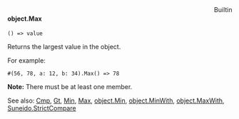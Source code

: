 <div style="float:right"><span class="builtin">Builtin</span></div>

#### object.Max

``` suneido
() => value
```

Returns the largest value in the object.

For example:

``` suneido
#(56, 78, a: 12, b: 34).Max() => 78
```

**Note:** There must be at least one member.


See also:
[Cmp](<../Cmp.md>),
[Gt](<../Gt.md>),
[Min](<../Min.md>),
[Max](<../Max.md>),
[object.Min](<object.Min.md>),
[object.MinWith](<object.MinWith.md>),
[object.MaxWith](<object.MaxWith.md>),
[Suneido.StrictCompare](<../Suneido/Suneido.StrictCompare.md>)
